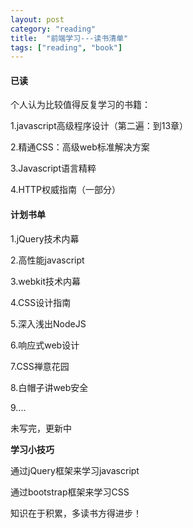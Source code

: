 ```yaml
---
layout: post
category: "reading"
title:  "前端学习---读书清单"
tags: ["reading", "book"]
---
```



#### 已读

个人认为比较值得反复学习的书籍：

1.javascript高级程序设计（第二遍：到13章）

2.精通CSS：高级web标准解决方案

3.Javascript语言精粹

4.HTTP权威指南（一部分）

#### 计划书单

1.jQuery技术内幕

2.高性能javascript

3.webkit技术内幕

4.CSS设计指南

5.深入浅出NodeJS

6.响应式web设计

7.CSS禅意花园

8.白帽子讲web安全

9....


未写完，更新中

**学习小技巧**

通过jQuery框架来学习javascript

通过bootstrap框架来学习CSS

<p class="sentence">
知识在于积累，多读书方得进步！
</p>